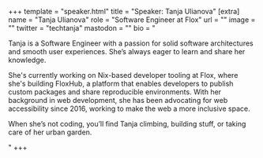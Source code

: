 +++
template = "speaker.html"
title = "Speaker: Tanja Ulianova"
[extra]
  name = "Tanja Ulianova"
  role = "Software Engineer at Flox"
  url = ""
  image = ""
  twitter = "techtanja"
  mastodon = ""
  bio = "<p>Tanja is a Software Engineer with a passion for solid software architectures and smooth user experiences. She’s always eager to learn and share her knowledge.</p><p>She's currently working on Nix-based developer tooling at Flox, where she's building FloxHub, a platform that enables developers to publish custom packages and share reproducible environments. With her background in web development, she has been advocating for web accessibility since 2016, working to make the web a more inclusive space.</p><p>When she’s not coding, you’ll find Tanja climbing, building stuff, or taking care of her urban garden.</p>"
+++
